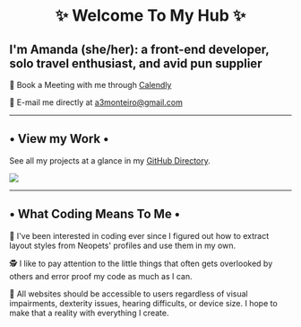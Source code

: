 <h1 align="center"> ✨ Welcome To My Hub ✨</h1>

## I'm Amanda (she/her): a front-end developer, solo travel enthusiast, and avid pun supplier

📅 Book a Meeting with me through [Calendly](https://calendly.com/a3monteiro/30min)

💌 E-mail me directly at [a3monteiro@gmail.com](mailto:a3monteiro@gmail.com)

---------------------------------------------

## • View my Work •

See all my projects at a glance in my [GitHub Directory](armontei.github.io).

<img src="./GitHubDirectory.gif">

---------------------------------------------

## • What Coding Means To Me •

🐒 I've been interested in coding ever since I figured out how to extract layout styles from Neopets' profiles and use them in my own.

🕵️ I like to pay attention to the little things that often gets overlooked by others and error proof my code as much as I can. 

🤝 All websites should be accessible to users regardless of visual impairments, dexterity issues, hearing difficults, or device size. I hope to make that a reality with everything I create.

